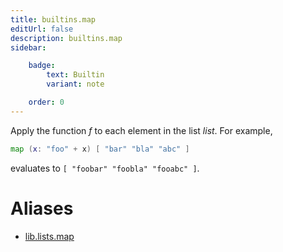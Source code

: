 ```yaml
---
title: builtins.map
editUrl: false
description: builtins.map
sidebar:

    badge:
        text: Builtin
        variant: note

    order: 0
---
```


Apply the function *f* to each element in the list *list*. For
example,

```nix
map (x: "foo" + x) [ "bar" "bla" "abc" ]
```

evaluates to `[ "foobar" "foobla" "fooabc" ]`.


# Aliases

- [lib.lists.map](/nix-doc-comments/reference/lib/lists/lib-lists-map)


